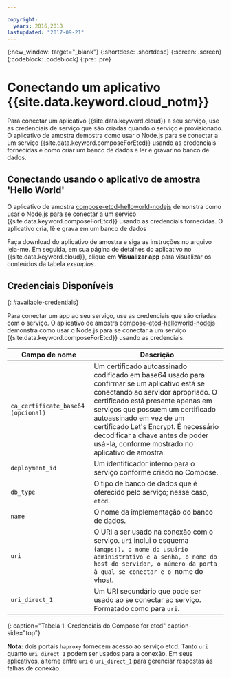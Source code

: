 ```yaml
---

copyright:
  years: 2016,2018
lastupdated: "2017-09-21"
---
```


{:new_window: target="_blank"}
{:shortdesc: .shortdesc}
{:screen: .screen}
{:codeblock: .codeblock}
{:pre: .pre}

# Conectando um aplicativo {{site.data.keyword.cloud_notm}}

Para conectar um aplicativo {{site.data.keyword.cloud}} a seu serviço, use as credenciais de serviço que são criadas quando o serviço é provisionado. O aplicativo de amostra demostra como usar o Node.js para se conectar a um serviço {{site.data.keyword.composeForEtcd}} usando as credenciais fornecidas e como criar um banco de dados e ler e gravar no banco de dados.

## Conectando usando o aplicativo de amostra 'Hello World'

O aplicativo de amostra [compose-etcd-helloworld-nodejs](https://github.com/IBM-Cloud/compose-etcd-helloworld-nodejs) demonstra como usar o Node.js para se conectar a um serviço {{site.data.keyword.composeForEtcd}} usando as credenciais fornecidas. O aplicativo cria, lê e grava em um banco de dados

Faça download do aplicativo de amostra e siga as instruções no arquivo leia-me. Em seguida, em sua página de detalhes do aplicativo no {{site.data.keyword.cloud}}, clique em **Visualizar app** para visualizar os conteúdos da tabela *exemplos*.

## Credenciais Disponíveis
{: #available-credentials}

Para conectar um app ao seu serviço, use as credenciais que são criadas com o serviço. O aplicativo de amostra [compose-etcd-helloworld-nodejs](https://github.com/IBM-Cloud/compose-etcd-helloworld-nodejs) demonstra como usar o Node.js para se conectar a um serviço {{site.data.keyword.composeForEtcd}} usando as credenciais.

|Campo de nome|Descrição|
|----------|-----------|
|` ca_certificate_base64 `  ` (opcional) `|Um certificado autoassinado codificado em base64 usado para confirmar se um aplicativo está se conectando ao servidor apropriado. O certificado está presente apenas em serviços que possuem um certificado autoassinado em vez de um certificado Let's Encrypt. É necessário decodificar a chave antes de poder usá-la, conforme mostrado no aplicativo de amostra.|
|`deployment_id`|Um identificador interno para o serviço conforme criado no Compose.|
|`db_type`|O tipo de banco de dados que é oferecido pelo serviço; nesse caso, `etcd`.|
|`name`|O nome da implementação do banco de dados.|
|`uri`|O URI a ser usado na conexão com o serviço. `uri` inclui o esquema (`amqps:), o nome do usuário administrativo e a senha, o nome do host do servidor, o número da porta à qual se conectar e o `nome do vhost.|
|`uri_direct_1`|Um URI secundário que pode ser usado ao se conectar ao serviço. Formatado como para `uri`.|
{: caption="Tabela 1. Credenciais do Compose for etcd" caption-side="top"}

**Nota:** dois portais `haproxy` fornecem acesso ao serviço etcd. Tanto `uri` quanto `uri_direct_1` podem ser usados para a conexão. Em seus aplicativos, alterne entre `uri` e `uri_direct_1` para gerenciar respostas às falhas de conexão.
